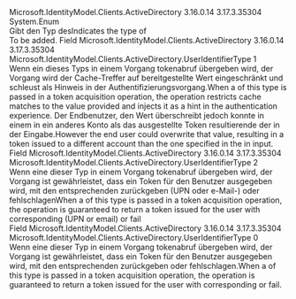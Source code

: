 <Type Name="UserIdentifierType" FullName="Microsoft.IdentityModel.Clients.ActiveDirectory.UserIdentifierType">
  <TypeSignature Language="C#" Value="public enum UserIdentifierType" />
  <TypeSignature Language="ILAsm" Value=".class public auto ansi sealed UserIdentifierType extends System.Enum" />
  <TypeSignature Language="DocId" Value="T:Microsoft.IdentityModel.Clients.ActiveDirectory.UserIdentifierType" />
  <TypeSignature Language="VB.NET" Value="Public Enum UserIdentifierType" />
  <TypeSignature Language="F#" Value="type UserIdentifierType = " />
  <AssemblyInfo>
    <AssemblyName>Microsoft.IdentityModel.Clients.ActiveDirectory</AssemblyName>
    <AssemblyVersion>3.16.0.14</AssemblyVersion>
    <AssemblyVersion>3.17.3.35304</AssemblyVersion>
  </AssemblyInfo>
  <Base>
    <BaseTypeName>System.Enum</BaseTypeName>
  </Base>
  <Docs>
    <summary>
            <span data-ttu-id="538bc-101">Gibt den Typ des<see cref="T:Microsoft.IdentityModel.Clients.ActiveDirectory.UserIdentifier" /></span><span class="sxs-lookup"><span data-stu-id="538bc-101">Indicates the type of <see cref="T:Microsoft.IdentityModel.Clients.ActiveDirectory.UserIdentifier" /></span></span></summary>
    <remarks>To be added.</remarks>
  </Docs>
  <Members>
    <Member MemberName="OptionalDisplayableId">
      <MemberSignature Language="C#" Value="OptionalDisplayableId" />
      <MemberSignature Language="ILAsm" Value=".field public static literal valuetype Microsoft.IdentityModel.Clients.ActiveDirectory.UserIdentifierType OptionalDisplayableId = int32(1)" />
      <MemberSignature Language="DocId" Value="F:Microsoft.IdentityModel.Clients.ActiveDirectory.UserIdentifierType.OptionalDisplayableId" />
      <MemberSignature Language="VB.NET" Value="OptionalDisplayableId" />
      <MemberSignature Language="F#" Value="OptionalDisplayableId = 1" Usage="Microsoft.IdentityModel.Clients.ActiveDirectory.UserIdentifierType.OptionalDisplayableId" />
      <MemberType>Field</MemberType>
      <AssemblyInfo>
        <AssemblyName>Microsoft.IdentityModel.Clients.ActiveDirectory</AssemblyName>
        <AssemblyVersion>3.16.0.14</AssemblyVersion>
        <AssemblyVersion>3.17.3.35304</AssemblyVersion>
      </AssemblyInfo>
      <ReturnValue>
        <ReturnType>Microsoft.IdentityModel.Clients.ActiveDirectory.UserIdentifierType</ReturnType>
      </ReturnValue>
      <MemberValue>1</MemberValue>
      <Docs>
        <summary>
            <span data-ttu-id="538bc-102">Wenn ein <see cref="T:Microsoft.IdentityModel.Clients.ActiveDirectory.UserIdentifier" /> dieses Typs in einem Vorgang tokenabruf übergeben wird, der Vorgang wird der Cache-Treffer auf bereitgestellte Wert eingeschränkt und schleust als Hinweis in der Authentifizierungsvorgang.</span><span class="sxs-lookup"><span data-stu-id="538bc-102">When a <see cref="T:Microsoft.IdentityModel.Clients.ActiveDirectory.UserIdentifier" /> of this type is passed in a token acquisition operation, the operation restricts cache matches to the value provided and injects it as a hint in the authentication experience.</span></span> <span data-ttu-id="538bc-103">Der Endbenutzer, den Wert überschreibt jedoch konnte in einem in ein anderes Konto als das ausgestellte Token resultierende der <see cref="T:Microsoft.IdentityModel.Clients.ActiveDirectory.UserIdentifier" /> in der Eingabe.</span><span class="sxs-lookup"><span data-stu-id="538bc-103">However the end user could overwrite that value, resulting in a token issued to a different account than the one specified in the <see cref="T:Microsoft.IdentityModel.Clients.ActiveDirectory.UserIdentifier" /> in input.</span></span>
            </summary>
      </Docs>
    </Member>
    <Member MemberName="RequiredDisplayableId">
      <MemberSignature Language="C#" Value="RequiredDisplayableId" />
      <MemberSignature Language="ILAsm" Value=".field public static literal valuetype Microsoft.IdentityModel.Clients.ActiveDirectory.UserIdentifierType RequiredDisplayableId = int32(2)" />
      <MemberSignature Language="DocId" Value="F:Microsoft.IdentityModel.Clients.ActiveDirectory.UserIdentifierType.RequiredDisplayableId" />
      <MemberSignature Language="VB.NET" Value="RequiredDisplayableId" />
      <MemberSignature Language="F#" Value="RequiredDisplayableId = 2" Usage="Microsoft.IdentityModel.Clients.ActiveDirectory.UserIdentifierType.RequiredDisplayableId" />
      <MemberType>Field</MemberType>
      <AssemblyInfo>
        <AssemblyName>Microsoft.IdentityModel.Clients.ActiveDirectory</AssemblyName>
        <AssemblyVersion>3.16.0.14</AssemblyVersion>
        <AssemblyVersion>3.17.3.35304</AssemblyVersion>
      </AssemblyInfo>
      <ReturnValue>
        <ReturnType>Microsoft.IdentityModel.Clients.ActiveDirectory.UserIdentifierType</ReturnType>
      </ReturnValue>
      <MemberValue>2</MemberValue>
      <Docs>
        <summary>
            <span data-ttu-id="538bc-104">Wenn eine <see cref="T:Microsoft.IdentityModel.Clients.ActiveDirectory.UserIdentifier" /> dieser Typ in einem Vorgang tokenabruf übergeben wird, der Vorgang ist gewährleistet, dass ein Token für den Benutzer ausgegeben wird, mit den entsprechenden zurückgeben <see cref="P:Microsoft.IdentityModel.Clients.ActiveDirectory.UserIdentifier.DisplayableId" /> (UPN oder e-Mail-) oder fehlschlagen</span><span class="sxs-lookup"><span data-stu-id="538bc-104">When a <see cref="T:Microsoft.IdentityModel.Clients.ActiveDirectory.UserIdentifier" /> of this type is passed in a token acquisition operation, the operation is guaranteed to return a token issued for the user with corresponding <see cref="P:Microsoft.IdentityModel.Clients.ActiveDirectory.UserIdentifier.DisplayableId" /> (UPN or email) or fail</span></span>
            </summary>
      </Docs>
    </Member>
    <Member MemberName="UniqueId">
      <MemberSignature Language="C#" Value="UniqueId" />
      <MemberSignature Language="ILAsm" Value=".field public static literal valuetype Microsoft.IdentityModel.Clients.ActiveDirectory.UserIdentifierType UniqueId = int32(0)" />
      <MemberSignature Language="DocId" Value="F:Microsoft.IdentityModel.Clients.ActiveDirectory.UserIdentifierType.UniqueId" />
      <MemberSignature Language="VB.NET" Value="UniqueId" />
      <MemberSignature Language="F#" Value="UniqueId = 0" Usage="Microsoft.IdentityModel.Clients.ActiveDirectory.UserIdentifierType.UniqueId" />
      <MemberType>Field</MemberType>
      <AssemblyInfo>
        <AssemblyName>Microsoft.IdentityModel.Clients.ActiveDirectory</AssemblyName>
        <AssemblyVersion>3.16.0.14</AssemblyVersion>
        <AssemblyVersion>3.17.3.35304</AssemblyVersion>
      </AssemblyInfo>
      <ReturnValue>
        <ReturnType>Microsoft.IdentityModel.Clients.ActiveDirectory.UserIdentifierType</ReturnType>
      </ReturnValue>
      <MemberValue>0</MemberValue>
      <Docs>
        <summary>
            <span data-ttu-id="538bc-105">Wenn eine <see cref="T:Microsoft.IdentityModel.Clients.ActiveDirectory.UserIdentifier" /> dieser Typ in einem Vorgang tokenabruf übergeben wird, der Vorgang ist gewährleistet, dass ein Token für den Benutzer ausgegeben wird, mit den entsprechenden zurückgeben <see cref="P:Microsoft.IdentityModel.Clients.ActiveDirectory.UserIdentifier.UniqueId" /> oder fehlschlagen.</span><span class="sxs-lookup"><span data-stu-id="538bc-105">When a <see cref="T:Microsoft.IdentityModel.Clients.ActiveDirectory.UserIdentifier" /> of this type is passed in a token acquisition operation, the operation is guaranteed to return a token issued for the user with corresponding <see cref="P:Microsoft.IdentityModel.Clients.ActiveDirectory.UserIdentifier.UniqueId" /> or fail.</span></span>
            </summary>
      </Docs>
    </Member>
  </Members>
</Type>
